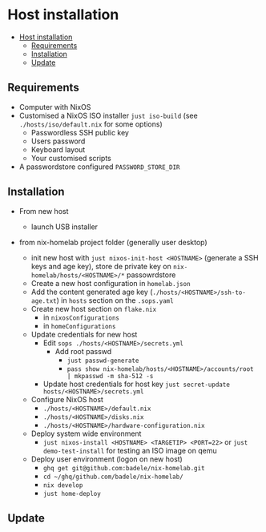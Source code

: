 # Host installation

<!--toc:start-->

- [Host installation](#host-installation)
  - [Requirements](#requirements)
  - [Installation](#installation)
  - [Update](#update)

<!--toc:end-->

## Requirements

- Computer with NixOS
- Customised a NixOS ISO installer `just iso-build` (see
  `./hosts/iso/default.nix` for some options)
  - Passwordless SSH public key
  - Users password
  - Keyboard layout
  - Your customised scripts
- A passwordstore configured `PASSWORD_STORE_DIR`

## Installation

- From new host
  - launch USB installer

- from nix-homelab project folder (generally user desktop)
  - init new host with `just nixos-init-host <HOSTNAME>` (generate a SSH keys
    and age key), store de private key on `nix-homelab/hosts/<HOSTNAME>/*`
    passowrdstore
  - Create a new host configuration in `homelab.json`
  - Add the content generated age key (`./hosts/<HOSTNAME>/ssh-to-age.txt`) in
    `hosts` section on the `.sops.yaml`
  - Create new host section on `flake.nix`
    - in `nixosConfigurations`
    - in `homeConfigurations`
  - Update credentials for new host
    - Edit `sops ./hosts/<HOSTNAME>/secrets.yml`
      - Add root passwd
        - `just passwd-generate`
        - `pass show nix-homelab/hosts/<HOSTNAME>/accounts/root | mkpasswd -m sha-512 -s`
    - Update host credentials for host key
      `just secret-update hosts/<HOSTNAME>/secrets.yml`
  - Configure NixOS host
    - `./hosts/<HOSTNAME>/default.nix`
    - `./hosts/<HOSTNAME>/disks.nix`
    - `./hosts/<HOSTNAME>/hardware-configuration.nix`
  - Deploy system wide environment
    - `just nixos-install <HOSTNAME> <TARGETIP> <PORT=22>` or
      `just demo-test-install` for testing an ISO image on qemu
  - Deploy user environment (logon on new host)
    - `ghq get git@github.com:badele/nix-homelab.git`
    - `cd ~/ghq/github.com/badele/nix-homelab/`
    - `nix develop`
    - `just home-deploy`

## Update
